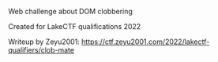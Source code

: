 Web challenge about DOM clobbering

Created for LakeCTF qualifications 2022

Writeup by Zeyu2001: https://ctf.zeyu2001.com/2022/lakectf-qualifiers/clob-mate
